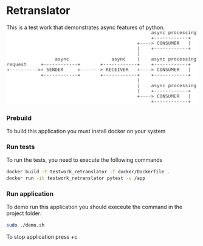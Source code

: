 # Retranslator
This is a test work that demonstrates async features of python.
![Basic structures of this application are demonstrated on picture below](structure.png)
### Prebuild
To build this application you must install docker on your system
### Run tests
To run the tests, you need to execute the following commands
```bash
docker build -t testwork_retranslator -f docker/Dockerfile .
docker run -it testwork_retranslator pytest -v /app
```
### Run application
To demo run this application you should execeute the command in the project folder:
```bash
sudo ./demo.sh
```
To stop application press <CTRL>+c
